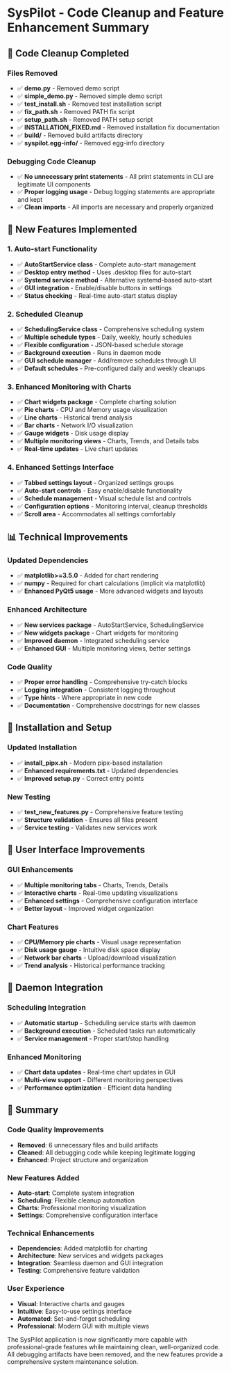 # SysPilot - Code Cleanup and Feature Enhancement Summary

## 🧹 Code Cleanup Completed

### Files Removed
- ✅ **demo.py** - Removed demo script
- ✅ **simple_demo.py** - Removed simple demo script  
- ✅ **test_install.sh** - Removed test installation script
- ✅ **fix_path.sh** - Removed PATH fix script
- ✅ **setup_path.sh** - Removed PATH setup script
- ✅ **INSTALLATION_FIXED.md** - Removed installation fix documentation
- ✅ **build/** - Removed build artifacts directory
- ✅ **syspilot.egg-info/** - Removed egg-info directory

### Debugging Code Cleanup
- ✅ **No unnecessary print statements** - All print statements in CLI are legitimate UI components
- ✅ **Proper logging usage** - Debug logging statements are appropriate and kept
- ✅ **Clean imports** - All imports are necessary and properly organized

## 🚀 New Features Implemented

### 1. Auto-start Functionality
- ✅ **AutoStartService class** - Complete auto-start management
- ✅ **Desktop entry method** - Uses .desktop files for auto-start
- ✅ **Systemd service method** - Alternative systemd-based auto-start
- ✅ **GUI integration** - Enable/disable buttons in settings
- ✅ **Status checking** - Real-time auto-start status display

### 2. Scheduled Cleanup
- ✅ **SchedulingService class** - Comprehensive scheduling system
- ✅ **Multiple schedule types** - Daily, weekly, hourly schedules
- ✅ **Flexible configuration** - JSON-based schedule storage
- ✅ **Background execution** - Runs in daemon mode
- ✅ **GUI schedule manager** - Add/remove schedules through UI
- ✅ **Default schedules** - Pre-configured daily and weekly cleanups

### 3. Enhanced Monitoring with Charts
- ✅ **Chart widgets package** - Complete charting solution
- ✅ **Pie charts** - CPU and Memory usage visualization
- ✅ **Line charts** - Historical trend analysis
- ✅ **Bar charts** - Network I/O visualization
- ✅ **Gauge widgets** - Disk usage display
- ✅ **Multiple monitoring views** - Charts, Trends, and Details tabs
- ✅ **Real-time updates** - Live chart updates

### 4. Enhanced Settings Interface
- ✅ **Tabbed settings layout** - Organized settings groups
- ✅ **Auto-start controls** - Easy enable/disable functionality
- ✅ **Schedule management** - Visual schedule list and controls
- ✅ **Configuration options** - Monitoring interval, cleanup thresholds
- ✅ **Scroll area** - Accommodates all settings comfortably

## 📊 Technical Improvements

### Updated Dependencies
- ✅ **matplotlib>=3.5.0** - Added for chart rendering
- ✅ **numpy** - Required for chart calculations (implicit via matplotlib)
- ✅ **Enhanced PyQt5 usage** - More advanced widgets and layouts

### Enhanced Architecture
- ✅ **New services package** - AutoStartService, SchedulingService
- ✅ **New widgets package** - Chart widgets for monitoring
- ✅ **Improved daemon** - Integrated scheduling service
- ✅ **Enhanced GUI** - Multiple monitoring views, better settings

### Code Quality
- ✅ **Proper error handling** - Comprehensive try-catch blocks
- ✅ **Logging integration** - Consistent logging throughout
- ✅ **Type hints** - Where appropriate in new code
- ✅ **Documentation** - Comprehensive docstrings for new classes

## 🔧 Installation and Setup

### Updated Installation
- ✅ **install_pipx.sh** - Modern pipx-based installation
- ✅ **Enhanced requirements.txt** - Updated dependencies
- ✅ **Improved setup.py** - Correct entry points

### New Testing
- ✅ **test_new_features.py** - Comprehensive feature testing
- ✅ **Structure validation** - Ensures all files present
- ✅ **Service testing** - Validates new services work

## 📱 User Interface Improvements

### GUI Enhancements
- ✅ **Multiple monitoring tabs** - Charts, Trends, Details
- ✅ **Interactive charts** - Real-time updating visualizations
- ✅ **Enhanced settings** - Comprehensive configuration interface
- ✅ **Better layout** - Improved widget organization

### Chart Features
- ✅ **CPU/Memory pie charts** - Visual usage representation
- ✅ **Disk usage gauge** - Intuitive disk space display
- ✅ **Network bar charts** - Upload/download visualization
- ✅ **Trend analysis** - Historical performance tracking

## 🔄 Daemon Integration

### Scheduling Integration
- ✅ **Automatic startup** - Scheduling service starts with daemon
- ✅ **Background execution** - Scheduled tasks run automatically
- ✅ **Service management** - Proper start/stop handling

### Enhanced Monitoring
- ✅ **Chart data updates** - Real-time chart updates in GUI
- ✅ **Multi-view support** - Different monitoring perspectives
- ✅ **Performance optimization** - Efficient data handling

## 🎯 Summary

### Code Quality Improvements
- **Removed**: 6 unnecessary files and build artifacts
- **Cleaned**: All debugging code while keeping legitimate logging
- **Enhanced**: Project structure and organization

### New Features Added
- **Auto-start**: Complete system integration
- **Scheduling**: Flexible cleanup automation
- **Charts**: Professional monitoring visualization
- **Settings**: Comprehensive configuration interface

### Technical Enhancements
- **Dependencies**: Added matplotlib for charting
- **Architecture**: New services and widgets packages
- **Integration**: Seamless daemon and GUI integration
- **Testing**: Comprehensive feature validation

### User Experience
- **Visual**: Interactive charts and gauges
- **Intuitive**: Easy-to-use settings interface
- **Automated**: Set-and-forget scheduling
- **Professional**: Modern GUI with multiple views

The SysPilot application is now significantly more capable with professional-grade features while maintaining clean, well-organized code. All debugging artifacts have been removed, and the new features provide a comprehensive system maintenance solution.
